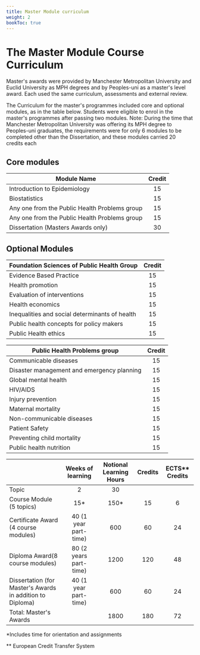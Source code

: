 ```yaml
---
title: Master Module curriculum
weight: 2
bookToc: true
---
```


# The Master Module Course Curriculum

Master's awards were provided by Manchester Metropolitan University and Euclid University as MPH degrees and by Peoples-uni as a master's level award. Each used the same curriculum, assessments and external review.

The Curriculum for the master's programmes included core and optional modules, as in the table below. Students were eligible to enrol in the master's programmes after passing two modules. Note: During the time that Manchester Metropolitan University was offering its MPH degree to Peoples-uni graduates, the requirements were for only 6 modules to be completed other than the Dissertation, and these modules carried 20 credits each

## Core modules

| Module Name                                   | Credit |
| --------------------------------------------- | :----: |
| Introduction to Epidemiology                  |   15   |
| Biostatistics                                 |   15   |
| Any one from the Public Health Problems group |   15   |
| Any one from the Public Health Problems group |   15   |
| Dissertation (Masters Awards only)            |   30   |

## Optional Modules

| Foundation Sciences of Public Health Group     | Credit |
| ---------------------------------------------- | :----: |
| Evidence Based Practice                        |   15   |
| Health promotion                               |   15   |
| Evaluation of interventions                    |   15   |
| Health economics                               |   15   |
| Inequalities and social determinants of health |   15   |
| Public health concepts for policy makers       |   15   |
| Public Health ethics                           |   15   |

| Public Health Problems group               | Credit |
| ------------------------------------------ | :----: |
| Communicable diseases                      |   15   |
| Disaster management and emergency planning |   15   |
| Global mental health                       |   15   |
| HIV/AIDS                                   |   15   |
| Injury prevention                          |   15   |
| Maternal mortality                         |   15   |
| Non-communicable diseases                  |   15   |
| Patient Safety                             |   15   |
| Preventing child mortality                 |   15   |
| Public health nutrition                    |   15   |

|                                                           |   Weeks of learning    | Notional Learning Hours | Credits | ECTS\*\* Credits |
| --------------------------------------------------------- | :--------------------: | :---------------------: | :-----: | :--------------: |
| Topic                                                     |           2            |           30            |         |                  |
| Course Module (5 topics)                                  |          15\*          |          150\*          |   15    |        6         |
| Certificate Award (4 course modules)                      | 40 (1 year part-time)  |           600           |   60    |        24        |
| Diploma Award(8 course modules)                           | 80 (2 years part-time) |          1200           |   120   |        48        |
| Dissertation (for Master's Awards in addition to Diploma) | 40 (1 year part-time)  |           600           |   60    |        24        |
| Total: Master's Awards                                    |                        |          1800           |   180   |        72        |

\*Includes time for orientation and assignments

\*\* European Credit Transfer System
